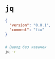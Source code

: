 # `jq`

```json
{
  "version": "0.0.1",
  "comment": "fix"
}
```

```sh

# Вывод без кавычек
jq -r

```
